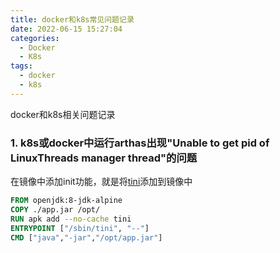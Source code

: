 ```yaml
---
title: docker和k8s常见问题记录
date: 2022-06-15 15:27:04
categories:
  - Docker
  - K8s
tags: 
  - docker
  - k8s
---
```


docker和k8s相关问题记录

<!-- more -->

### 1. k8s或docker中运行arthas出现"Unable to get pid of LinuxThreads manager thread"的问题

在镜像中添加init功能，就是将[tini](https://github.com/krallin/tini)添加到镜像中

```dockerfile
FROM openjdk:8-jdk-alpine
COPY ./app.jar /opt/
RUN apk add --no-cache tini
ENTRYPOINT ["/sbin/tini", "--"]
CMD ["java","-jar","/opt/app.jar"]
```



